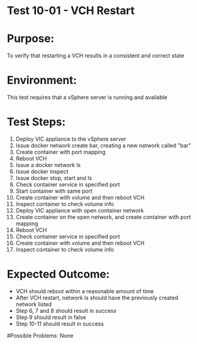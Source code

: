 Test 10-01 - VCH Restart
=======

# Purpose:
To verify that restarting a VCH results in a consistent and correct state

# Environment:
This test requires that a vSphere server is running and available

# Test Steps:
1. Deploy VIC appliance to the vSphere server
2. Issue docker network create bar, creating a new network called "bar"
3. Create container with port mapping
4. Reboot VCH
5. Issue a docker network ls
6. Issue docker inspect
7. Issue docker stop, start and ls
8. Check container service in specified port
9. Start container with same port
10. Create container with volume and then reboot VCH
11. Inspect container to check volume info
12. Deploy VIC appliance with open container network
13. Create container on the open network, and create container with port mapping
14. Reboot VCH
15. Check container service in specified port
16. Create container with volume and then reboot VCH
17. Inspect container to check volume info

# Expected Outcome:
* VCH should reboot within a reasonable amount of time
* After VCH restart, network ls should have the previously created network listed
* Step 6, 7 and 8 should result in success
* Step 9 should result in false
* Step 10-11 should result in success

#Possible Problems:
None
